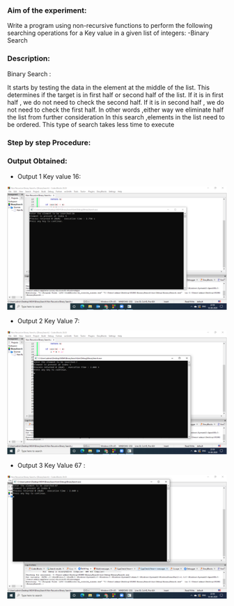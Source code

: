 ### Aim of the experiment:
Write a program using non-recursive functions to perform the following searching operations for a Key value in a given list of integers:
-Binary Search
### Description:
Binary Search :

It starts by testing the data in the element at the middle of the list. This determines if the target is in first half or second half of the list. If it is in first half , we do not need to check the second half. If it is in second half , we do not need to check the first half. In other words ,either way we eliminate half the list from further consideration
In this search ,elements in the list need to be ordered.
This type of search takes less time to execute

### Step by step Procedure:

### Output Obtained:
- Output 1 Key value 16: 

![output](NonRecBS1.png)

- Output 2 Key Value 7:

![output](NonRecBS2.png)

- Output 3 Key Value 67 :

![output](NonRecBS3.png)
